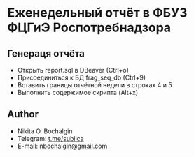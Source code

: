 # Еженедельный отчёт в ФБУЗ ФЦГиЭ Роспотребнадзора

## Генераця отчёта
* Открыть report.sql в DBeaver (Ctrl+o)
* Присоединиться к БД frag_seq_db (Ctrl+9)
* Вставить границы отчётной недели в строках 4 и 5
* Выполнить содержимое скрипта (Alt+x)

## Author
* Nikita O. Bochalgin
* Telegram: [t.me/sublica](https://t.me/sublica)
* E-mail: nbochalgin@gmail.com

